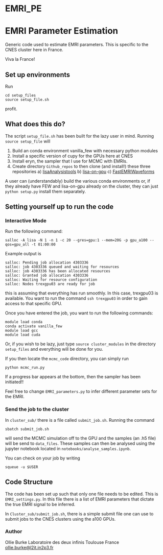 # EMRI_PE
# EMRI Parameter Estimation

Generic code used to estimate EMRI parameters. This is specific to the CNES cluster here in France. 

Viva la France! 

## Set up environments

Run 
```
cd setup_files
source setup_file.sh
```

profit.

## What does this do? 

The script `setup_file.sh` has been built for the lazy user in mind. Running `source setup_file` will

1. Build an conda environment vanilla_few with necessary python modules 
2. Install a specific version of cupy for the GPUs here at CNES
3. Install eryn, the sampler that I use for MCMC with EMRIs. 
4. Create directory `Github_repos` to then clone (and install!) these three repositories 
    a) [lisaAnalysistools](https://github.com/mikekatz04/LISAanalysistools.git)
    b) [lisa-on-gpu](https://github.com/mikekatz04/lisa-on-gpu.git)
    c) [FastEMRIWaveforms](https://github.com/BlackHolePerturbationToolkit/FastEMRIWaveforms.git)

A user can (understandably) build the various conda environments or, if they already have FEW and lisa-on-gpu already on the cluster, they can just `python setup.py` install them separately.

## Setting yourself up to run the code

### Interactive Mode

Run the following command:

```
salloc -A lisa -N 1 -n 1 -c 20 --gres=gpu:1 --mem=20G -p gpu_a100 --qos=gpu_all -t 01:00:00
```

Example output is 

```
salloc: Pending job allocation 4303336
salloc: job 4303336 queued and waiting for resources
salloc: job 4303336 has been allocated resources
salloc: Granted job allocation 4303336
salloc: Waiting for resource configuration
salloc: Nodes trexgpu03 are ready for job
```

this is assuming that everything has run smoothly. In this case, trexgpu03 is available. You want to run the command `ssh trexgpu03` in order to gain access to that specific GPU. 

Once you have entered the job, you want to run the following commands:

```
module load conda
conda activate vanilla_few
module load gcc
module load cuda
```

Or, if you wish to be lazy, just type `source cluster_modules` in the directory `setup_files` and everything will be done for you.

If you then locate the `mcmc_code` directory, you can simply run 
```
python mcmc_run.py
```

If a progress bar appears at the bottom, then the sampler has been initiated!! 

Feel free to change `EMRI_parameters.py` to infer different parameter sets for the EMRI. 
### Send the job to the cluster

In `cluster_sub/` there is a file called `submit_job.sh`. Running the command
```
sbatch submit_job.sh
```

will send the MCMC simulation off to the GPU and the samples (an .h5 file) will be send to `data_files`. These samples can then be analysed using the jupyter notebook located in `notebooks/analyse_samples.ipynb`.  

You can check on your job by writing

```
squeue -u $USER
```

## Code Structure

The code has been set up such that only one file needs to be edited. This is `EMRI_settings.py`. In this file there is a list of EMRI parameters that dictate the true EMRI signal to be inferred. 

In `Cluster_sub/submit_job.sh`, there is a simple submit file one can use to submit jobs to the CNES clusters using the a100 GPUs. 



### Author

Ollie Burke
Laboratoire des deux infinis
Toulouse
France
ollie.burke@l2it.in2p3.fr
